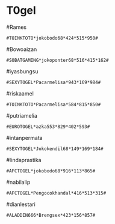 # T0gel

#Rames

```
#TOINKTOTO*jokobodo68*424*515*950#
```
#Bowoaizan

```
#SOBATGAMING*jokoponter68*516*415*162#
```
#iyasbungsu

```
#SEXYTOGEL*Pacarmelisa*943*169*984#
```
#riskaamel

```
#TOINKTOTO*Pacarmelisa*584*815*850#
```
#putriamelia

```
#EUROTOGEL*azka553*829*402*593#
```
#intanpermata

```
#SEXYTOGEL*Jokokendil68*149*169*184#
```
#lindaprastika

```
#AFCTOGEL*jokobodo68*916*113*865#
```
#nabilalip

```
#AFCTOGEL*Pengocokhandal*416*513*315#
```
#dianlestari

```
#ALADDIN666*Brengsex*423*156*857#
```
